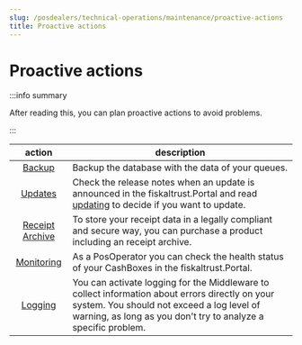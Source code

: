 ```yaml
---
slug: /posdealers/technical-operations/maintenance/proactive-actions
title: Proactive actions
---
```

# Proactive actions

:::info summary

After reading this, you can plan proactive actions to avoid problems.

:::

| action | description                                                                                                                |
|:----------------------------------:|-------------------------------------------------------------------------------------------------------------------------------|
|[Backup](./backup-restore.md#backup)|Backup the database with the data of your queues. |
|[Updates](https://docs.fiskaltrust.cloud/docs/release-notes/) |Check the release notes when an update is announced in the fiskaltrust.Portal and read [updating](../maintenance/updating.md) to decide if you want to update. |
|[Receipt Archive](../../buy-resell/products#receipt-archive) |To store your receipt data in a legally compliant and secure way, you can purchase a product including an receipt archive.  |
|[Monitoring](../troubleshooting/cashbox-failures.md)|As a PosOperator you can check the health status of your CashBoxes in the fiskaltrust.Portal. |
|[Logging](../middleware/logging#introduction) |You can activate logging for the Middleware to collect information about errors directly on your system. You should not exceed a log level of warning, as long as you don't try to analyze a specific problem. |
